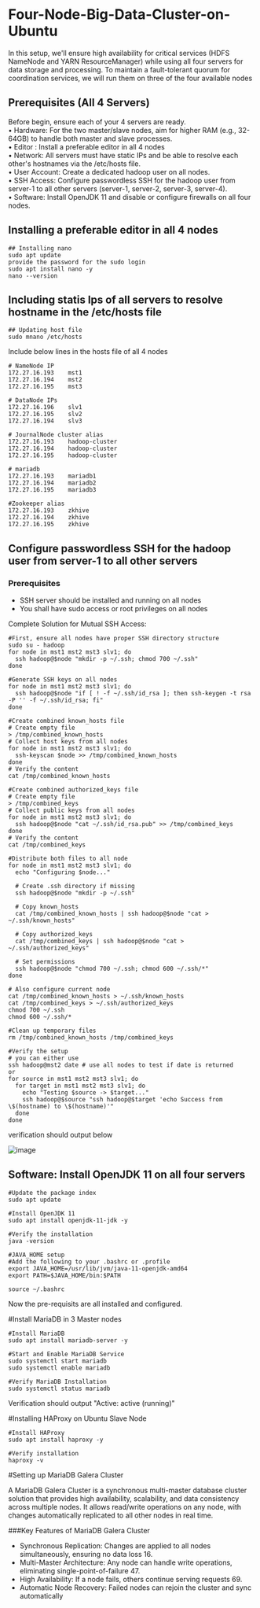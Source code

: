 # Four-Node-Big-Data-Cluster-on-Ubuntu
In this setup, we'll ensure high availability for critical services (HDFS NameNode and YARN ResourceManager) while using all four servers for data storage and processing. To maintain a fault-tolerant quorum for coordination services, we will run them on three of the four available nodes

## Prerequisites (All 4 Servers)
Before begin, ensure each of your 4 servers are ready.<br>
•	Hardware: For the two master/slave nodes, aim for higher RAM (e.g., 32-64GB) to handle both master and slave processes.<br>
• Editor : Install a preferable editor in all 4 nodes<br>
•	Network: All servers must have static IPs and be able to resolve each other's hostnames via the /etc/hosts file.<br>
•	User Account: Create a dedicated hadoop user on all nodes.<br>
•	SSH Access: Configure passwordless SSH for the hadoop user from server-1 to all other servers (server-1, server-2, server-3, server-4).<br>
•	Software: Install OpenJDK 11 and disable or configure firewalls on all four nodes.<br>

## Installing a preferable editor in all 4 nodes
```
## Installing nano
sudo apt update 
provide the password for the sudo login 
sudo apt install nano -y
nano --version
```
## Including statis Ips of all servers to resolve hostname in the /etc/hosts file
```
## Updating host file 
sudo mnano /etc/hosts
```
Include below lines in the hosts file of all 4 nodes
```
# NameNode IP
172.27.16.193    mst1
172.27.16.194    mst2
172.27.16.195    mst3

# DataNode IPs
172.27.16.196    slv1
172.27.16.195    slv2
172.27.16.194    slv3

# JournalNode cluster alias
172.27.16.193    hadoop-cluster
172.27.16.194    hadoop-cluster
172.27.16.195    hadoop-cluster

# mariadb
172.27.16.193    mariadb1
172.27.16.194    mariadb2
172.27.16.195    mariadb3

#Zookeeper alias
172.27.16.193    zkhive
172.27.16.194    zkhive
172.27.16.195    zkhive
```
## Configure passwordless SSH for the hadoop user from server-1 to all other servers

### Prerequisites

- SSH server should be installed and running on all nodes<br>
- You shall have sudo access or root privileges on all nodes

Complete Solution for Mutual SSH Access:
```
#First, ensure all nodes have proper SSH directory structure
sudo su - hadoop
for node in mst1 mst2 mst3 slv1; do
  ssh hadoop@$node "mkdir -p ~/.ssh; chmod 700 ~/.ssh"
done

#Generate SSH keys on all nodes
for node in mst1 mst2 mst3 slv1; do
  ssh hadoop@$node "if [ ! -f ~/.ssh/id_rsa ]; then ssh-keygen -t rsa -P '' -f ~/.ssh/id_rsa; fi"
done

#Create combined known_hosts file
# Create empty file
> /tmp/combined_known_hosts
# Collect host keys from all nodes
for node in mst1 mst2 mst3 slv1; do
  ssh-keyscan $node >> /tmp/combined_known_hosts
done
# Verify the content
cat /tmp/combined_known_hosts

#Create combined authorized_keys file
# Create empty file
> /tmp/combined_keys
# Collect public keys from all nodes
for node in mst1 mst2 mst3 slv1; do
  ssh hadoop@$node "cat ~/.ssh/id_rsa.pub" >> /tmp/combined_keys
done
# Verify the content
cat /tmp/combined_keys

#Distribute both files to all node
for node in mst1 mst2 mst3 slv1; do
  echo "Configuring $node..."
  
  # Create .ssh directory if missing
  ssh hadoop@$node "mkdir -p ~/.ssh"
  
  # Copy known_hosts
  cat /tmp/combined_known_hosts | ssh hadoop@$node "cat > ~/.ssh/known_hosts"
  
  # Copy authorized_keys
  cat /tmp/combined_keys | ssh hadoop@$node "cat > ~/.ssh/authorized_keys"
  
  # Set permissions
  ssh hadoop@$node "chmod 700 ~/.ssh; chmod 600 ~/.ssh/*"
done

# Also configure current node
cat /tmp/combined_known_hosts > ~/.ssh/known_hosts
cat /tmp/combined_keys > ~/.ssh/authorized_keys
chmod 700 ~/.ssh
chmod 600 ~/.ssh/*

#Clean up temporary files
rm /tmp/combined_known_hosts /tmp/combined_keys

#Verify the setup
# you can either use
ssh hadoop@mst2 date # use all nodes to test if date is returned
or
for source in mst1 mst2 mst3 slv1; do
  for target in mst1 mst2 mst3 slv1; do
    echo "Testing $source -> $target..."
    ssh hadoop@$source "ssh hadoop@$target 'echo Success from \$(hostname) to \$(hostname)'"
  done
done
```
verification should output below 

![image](https://github.com/user-attachments/assets/e972f5e8-236d-42bf-a0c4-7907540a682a)

## Software: Install OpenJDK 11 on all four servers

```
#Update the package index
sudo apt update

#Install OpenJDK 11
sudo apt install openjdk-11-jdk -y

#Verify the installation
java -version

#JAVA_HOME setup
#Add the following to your .bashrc or .profile
export JAVA_HOME=/usr/lib/jvm/java-11-openjdk-amd64
export PATH=$JAVA_HOME/bin:$PATH

source ~/.bashrc
```
Now the pre-requisits are all installed and configured. 

#Install MariaDB in 3 Master nodes

```
#Install MariaDB
sudo apt install mariadb-server -y

#Start and Enable MariaDB Service
sudo systemctl start mariadb
sudo systemctl enable mariadb

#Verify MariaDB Installation
sudo systemctl status mariadb
```
Verification should output "Active: active (running)"

#Installing HAProxy on Ubuntu Slave Node

```
#Install HAProxy
sudo apt install haproxy -y

#Verify installation
haproxy -v
```

#Setting up MariaDB Galera Cluster

A MariaDB Galera Cluster is a synchronous multi-master database cluster solution that provides high availability, scalability, and data consistency across multiple nodes. It allows read/write operations on any node, with changes automatically replicated to all other nodes in real time. 

###Key Features of MariaDB Galera Cluster
- Synchronous Replication: Changes are applied to all nodes simultaneously, ensuring no data loss 16.
- Multi-Master Architecture: Any node can handle write operations, eliminating single-point-of-failure 47.
- High Availability: If a node fails, others continue serving requests 69.
- Automatic Node Recovery: Failed nodes can rejoin the cluster and sync automatically
